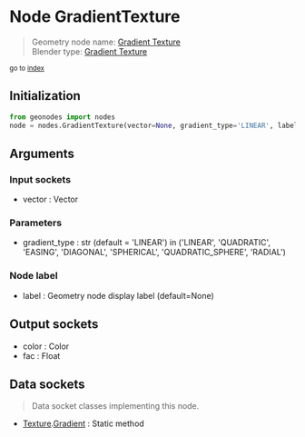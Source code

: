 
# Node GradientTexture

> Geometry node name: [Gradient Texture](https://docs.blender.org/manual/en/latest/modeling/geometry_nodes/texture/gradient.html)<br>
  Blender type: [Gradient Texture](https://docs.blender.org/api/current/bpy.types.ShaderNodeTexGradient.html)
  
<sub>go to [index](/docs/index.md)</sub>

## Initialization

```python
from geonodes import nodes
node = nodes.GradientTexture(vector=None, gradient_type='LINEAR', label=None)
```



## Arguments


### Input sockets

- vector : Vector

### Parameters

- gradient_type : str (default = 'LINEAR') in ('LINEAR', 'QUADRATIC', 'EASING', 'DIAGONAL', 'SPHERICAL', 'QUADRATIC_SPHERE', 'RADIAL')

### Node label

- label : Geometry node display label (default=None)

## Output sockets

- color : Color
- fac : Float

## Data sockets

> Data socket classes implementing this node.
  
  
- [Texture](/docs/sockets/Texture.md).[Gradient](/docs/sockets/Texture.md#gradient) : Static method
  
